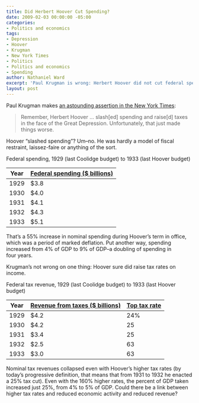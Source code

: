```yaml
---
title: Did Herbert Hoover Cut Spending?
date: 2009-02-03 00:00:00 -05:00
categories:
- Politics and economics
tags:
- Depression
- Hoover
- Krugman
- New York Times
- Politics
- Politics and economics
- Spending
author: Nathaniel Ward
excerpt: 'Paul Krugman is wrong: Herbert Hoover did not cut federal spending.'
layout: post
---
```


Paul Krugman makes [an astounding assertion in the New York Times][1]:

> Remember, Herbert Hoover … slash[ed] spending and raise[d] taxes in the face of the Great Depression. Unfortunately, that just made things worse.

Hoover “slashed spending”? Um–no. He was hardly a model of fiscal restraint, laissez-faire or anything of the sort.


  <caption>Federal spending, 1929 (last Coolidge budget) to 1933 (last Hoover budget)</caption>

| Year | [Federal spending ($ billions)](http://www.usgovernmentspending.com/) |
| --- | --- |
| 1929 | $3.8 |
| 1930 | $4.0 |
| 1931 | $4.1 |
| 1932 | $4.3 |
| 1933 | $5.1 |

That’s a 55% increase in nominal spending during Hoover’s term in office, which was a period of marked deflation. Put another way, spending increased from 4% of GDP to 9% of GDP–a doubling of spending in four years.

Krugman’s not wrong on one thing: Hoover sure did raise tax rates on income.

  <caption>Federal tax revenue, 1929 (last Coolidge budget) to 1933 (last Hoover budget)</caption> <tr>

| Year | [Revenue from taxes ($ billions)](http://www.usgovernmentspending.com/) | [Top tax rate](http://www.truthandpolitics.org/top-rates.php) |
| --- | --- | --- |
| 1929 | $4.2 | 24% |
| 1930 | $4.2 | 25 |
| 1931 | $3.4 | 25 |
| 1932 | $2.5 | 63 |
| 1933 | $3.0 | 63 |

Nominal tax revenues collapsed even with Hoover’s higher tax rates (by today’s progressive definition, that means that from 1931 to 1932 he enacted a 25% tax cut). Even with the 160% higher rates, the percent of GDP taken increased just 25%, from 4% to 5% of GDP. Could there be a link between higher tax rates and reduced economic activity and reduced revenue?

 [1]: http://www.nytimes.com/2009/01/23/opinion/23krugman.html
